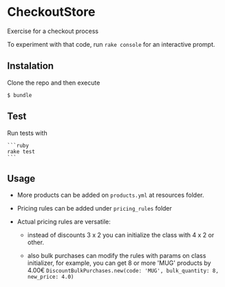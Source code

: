 # CheckoutStore

Exercise for a checkout process

To experiment with that code, run `rake console` for an interactive prompt.

## Instalation

Clone the repo and then execute

    $ bundle

## Test

Run tests with

    ```ruby
    rake test
    ```
## Usage

- More products can be added on `products.yml` at resources folder.

- Pricing rules can be added under `pricing_rules` folder

- Actual pricing rules are versatile:

  - instead of discounts 3 x 2 you can initialize the class with 4 x 2 or other.

  - also bulk purchases can modify the rules with params on class initializer, for example, you can get 8 or more 'MUG' products by 4.00€
  `DiscountBulkPurchases.new(code: 'MUG', bulk_quantity: 8, new_price: 4.0)`
